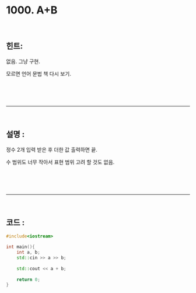 # 1000. A+B

<br>

## 힌트:
없음. 그냥 구현.

모르면 언어 문법 책 다시 보기.

<br><br><br>

-----

<br>

## 설명 :

정수 2개 입력 받은 후 더한 값 출력하면 끝.

수 범위도 너무 작아서 표현 범위 고려 할 것도 없음.

<br><br><br>

-----

<br>

## 코드 :

```cpp
#include<iostream>

int main(){
    int a, b;
    std::cin >> a >> b;
    
    std::cout << a + b;
    
    return 0;
}
```